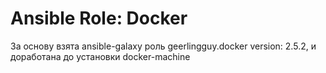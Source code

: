 # Ansible Role: Docker

За основу взята ansible-galaxy роль geerlingguy.docker version: 2.5.2, и доработана до установки docker-machine

